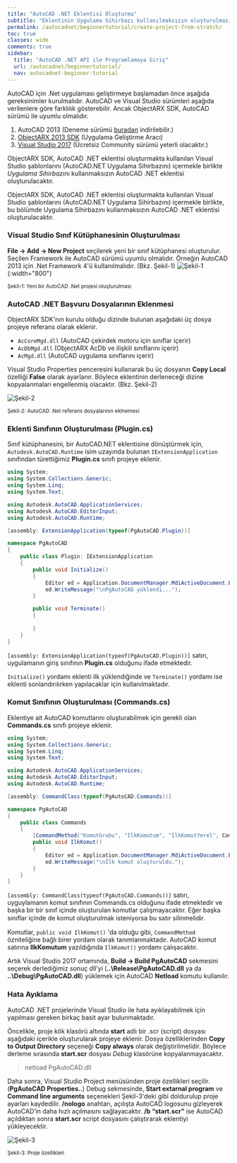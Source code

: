 ```yaml
---
title: "AutoCAD .NET Eklentisi Oluşturma"
subtitle: "Eklentinin Uygulama Sihirbazı kullanılmaksızın oluşturulması."
permalink: /autocadnet/beginnertutorial/create-project-from-stratch/
toc: true
classes: wide
comments: true
sidebar:
  title: "AutoCAD .NET API ile Programlamaya Giriş"
  url: /autocadnet/beginnertutorial/
  nav: autocadnet-beginner-tutorial
---
```


AutoCAD için .Net uygulaması geliştirmeye başlamadan önce aşağıda gereksinimler kurulmalıdır. AutoCAD ve Visual Studio sürümleri aşağıda verilenlere göre farklılık gösterebilir. Ancak ObjectARX SDK, AutoCAD sürümü ile uyumlu olmalıdır.

1. AutoCAD 2013 (Deneme sürümü [buradan](https://www.autodesk.com/products/autocad/free-trial) indirilebilir.)
2. [ObjectARX 2013 SDK](https://www.autodesk.com/developer-network/platform-technologies/autocad/objectarx) (Uygulama Geliştirme Aracı)
4. [Visual Studio 2017](https://visualstudio.microsoft.com/tr/vs/community/) (Ücretsiz Community sürümü yeterli olacaktır.)

ObjectARX SDK, AutoCAD .NET eklentisi oluşturmakta kullanılan Visual Studio şablonlarını (AutoCAD.NET
Uygulama Sihirbazını) içermekle birlikte *Uygulama Sihirbazını* kullanmaksızın AutoCAD .NET eklentisi oluşturulacaktır.

ObjectARX SDK, AutoCAD .NET eklentisi oluşturmakta kullanılan Visual Studio şablonlarını (AutoCAD.NET
Uygulama Sihirbazını) içermekle birlikte, bu bölümde Uygulama Sihirbazını kullanmaksızın AutoCAD .NET
eklentisi oluşturulacaktır.

### Visual Studio Sınıf Kütüphanesinin Oluşturulması

**File → Add → New Project** seçilerek yeni bir sınıf kütüphanesi oluşturulur. Seçilen Framework ile AutoCAD sürümü uyumlu olmalıdır. Örneğin AutoCAD 2013 için .Net Framework 4'ü kullanılmalıdır. (Bkz. Şekil-1)
![Şekil-1](https://eykaraduman.github.io/assets/images/add-new-project.png "Şekil-1"){:width="800"}

<sub>Şekil-1: Yeni bir AutoCAD .Net projesi oluşturulması</sub>

### AutoCAD .NET Başvuru Dosyalarının Eklenmesi

ObjectARX SDK'nın kurulu olduğu dizinde bulunan aşağıdaki üç dosya projeye referans olarak eklenir.

- `AcCoreMgd.dll` (AutoCAD çekirdek motoru için sınıflar içerir)
- `AcDbMgd.dll` (ObjectARX AcDb ve ilişkili sınıflarını içerir) 
- `AcMgd.dll` (AutoCAD uygulama sınıflarını içerir)

Visual Studio Properties penceresini kullanarak bu üç dosyanın **Copy Local** özelliği **False** olarak ayarlanır. Böylece eklentinin derleneceği dizine kopyalanmaları engellenmiş olacaktır. (Bkz. Şekil-2)

![Şekil-2](https://eykaraduman.github.io/assets/images/copy-local-false.png "Şekil-2")
	

<sub>Şekil-2: AutoCAD .Net referans dosyalarının eklnemesi</sub>

### Eklenti Sınıfının Oluşturulması (Plugin.cs)

Sınıf kütüphanesini, bir AutoCAD.NET eklentisine dönüştürmek için,  `Autodesk.AutoCAD.Runtime` isim uzayında bulunan `IExtensionApplication` sınıfından türettiğimiz **Plugin.cs** sınıfı projeye eklenir.

```csharp
using System;
using System.Collections.Generic;
using System.Linq;
using System.Text;

using Autodesk.AutoCAD.ApplicationServices;
using Autodesk.AutoCAD.EditorInput;
using Autodesk.AutoCAD.Runtime;

[assembly: ExtensionApplication(typeof(PgAutoCAD.Plugin))]

namespace PgAutoCAD
{
    public class Plugin: IExtensionApplication
    {
        public void Initialize()
        {
            Editor ed = Application.DocumentManager.MdiActiveDocument.Editor;
            ed.WriteMessage("\nPgAutoCAD yüklendi...");
        }

        public void Terminate()
        {
            
        }
    }
}
```

`[assembly: ExtensionApplication(typeof(PgAutoCAD.Plugin))]` satırı, uygulamanın giriş sınıfının **Plugin.cs** olduğunu ifade etmektedir.

`Initialize()` yordamı eklenti ilk yüklendiğinde ve `Terminate()` yordamı ise eklenti sonlandırılırken yapılacaklar için kullanılmaktadır.

### Komut Sınıfının Oluşturulması (Commands.cs)

Eklentiye ait AutoCAD komutlarını oluşturabilmek için gerekli olan **Commands.cs** sınıfı projeye eklenir.

```csharp
using System;
using System.Collections.Generic;
using System.Linq;
using System.Text;

using Autodesk.AutoCAD.ApplicationServices;
using Autodesk.AutoCAD.EditorInput;
using Autodesk.AutoCAD.Runtime;

[assembly: CommandClass(typeof(PgAutoCAD.Commands))]

namespace PgAutoCAD
{
    public class Commands
    {
        [CommandMethod("KomutGrubu", "IlkKomutum", "IlkKomutYerel", CommandFlags.Modal)]
        public void IlkKomut() 
        {
            Editor ed = Application.DocumentManager.MdiActiveDocument.Editor;
            ed.WriteMessage("\nİlk komut oluşturuldu.");
        }
    }
}
```

`[assembly: CommandClass(typeof(PgAutoCAD.Commands))]` satırı, uyguylamanın komut sınıfının Commands.cs
olduğunu ifade etmektedir ve başka bir bir sınıf içinde oluşturulan komutlar çalışmayacaktır. Eğer başka sınıﬂar
içinde de komut oluşturulmak isteniyorsa bu satır silinmelidir.

Komutlar, `public void IlkKomut()` 'da olduğu gibi, `CommandMethod` özniteliğine bağlı birer yordam olarak tanımlanmaktadır. AutoCAD komut satırına **IlkKomutum** yazıldığında `IlkKomut()` yordamı çalışacaktır.

Artık Visual Studio 2017 ortamında, **Build &rarr; Build PgAutoCAD** sekmesini seçerek derlediğimiz sonuç dll’yi (**..\Release\PgAutoCAD.dll** ya da **..\Debug\PgAutoCAD.dll**) yüklemek için AutoCAD **Netload** komutu kullanılır.

### Hata Ayıklama
AutoCAD .NET projelerinde Visual Studio ile hata ayıklayabilmek için yapılması gereken birkaç basit ayar bulunmaktadır. 

Öncelikle, proje kök klasörü altında **start** adlı bir .scr (script) dosyası aşağıdaki içerikle oluşturularak projeye eklenir. Dosya özelliklerinden **Copy to Output Directory** seçeneği **Copy always** olarak değiştirilmelidir. Böylece derleme sırasında **start.scr** dosyası *Debug* klasörüne kopyalanmayacaktır.

> netload PgAutoCAD.dll

Daha sonra, Visual Studio Project menüsünden proje özellikleri seçilir. (**PgAutoCAD Properties..**) Debug sekmesinde, **Start extarnal program** ve **Command line arguments** seçenekleri Şekil-3'deki gibi doldurulup proje ayarları kaydedilir. **/nologo** anahtarı, açılışta AutoCAD logosunu gizleyerek AutoCAD’in daha hızlı açılmasını sağlayacaktır. **/b “start.scr”** ise AutoCAD açıldıktan sonra **start.scr** script dosyasını çalıştırarak eklentiyi yükleyecektir.

![Şekil-3](https://eykaraduman.github.io/assets/images/debug-properties.png "Şekil-3")
	

<sub>Şekil-3: Proje özellikleri</sub>

